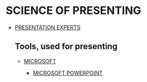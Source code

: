 # SCIENCE OF PRESENTING

- [PRESENTATION EXPERTS]()

    ## Tools, used for presenting

    - [MICROSOFT]()

        - [MICROSOFT POWERPOINT]()

<!-- 

How to avoid death By PowerPoint | David JP Phillips | TEDxStockholmSalon
https://www.youtube.com/watch?v=Iwpi1Lm6dFo

The magical science of storytelling | David JP Phillips | TEDxStockholm
https://www.youtube.com/watch?v=Nj-hdQMa3uA

The 110 techniques of communication and public speaking | David JP Phillips | TEDxZagreb
https://www.youtube.com/watch?v=K0pxo-dS9Hc

https://www.davidjpphillips.com/

Start with why -- how great leaders inspire action | Simon Sinek | TEDxPugetSound
https://www.youtube.com/watch?v=u4ZoJKF_VuA

The 7 secrets of the greatest speakers in history | Richard Greene | TEDxOrangeCoast
https://www.youtube.com/watch?v=i0a61wFaF8A

Seven Keys to Good Storytelling | Josh Campbell | TEDxMemphis
https://www.youtube.com/watch?v=iV0M5l5KhnE

Speak like a leader | Simon Lancaster | TEDxVerona
https://www.youtube.com/watch?v=bGBamfWasNQ

The surprising secret to speaking with confidence | Caroline Goyder | TEDxBrixton
https://www.youtube.com/watch?v=a2MR5XbJtXU

How to Speak
https://www.youtube.com/watch?v=Unzc731iCUY
Patrick Winston
https://ocw.mit.edu/courses/res-tll-005-how-to-speak-january-iap-2018/

How PechaKucha Changed My Life: Eddie Selover at TEDxOrlando
https://www.youtube.com/watch?v=qM4TXMBGLdY

How I Overcame My Fear of Public Speaking | Danish Dhamani | TEDxKids@SMU
https://www.youtube.com/watch?v=80UVjkcxGmA

What I learned from 100 days of rejection | Jia Jiang
https://www.youtube.com/watch?v=-vZXgApsPCQ

Chip Kidd: The art of first impressions — in design and life
https://www.youtube.com/watch?v=0nI65jgHG9o 

-->
